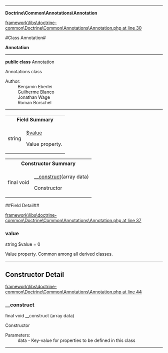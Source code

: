 

- - -

**Doctrine\Common\Annotations\Annotation**


<a href="https://github.com/JeyDotC/Hirudo/blob/master/framework/libs/doctrine-common/Doctrine/Common/Annotations/Annotation.php#L30" target='_blank'>framework\libs\doctrine-common\Doctrine\Common\Annotations\Annotation.php at line 30</a>

#Class Annotation#

**Annotation**




- - -

<p><strong>public  class</strong> <span>Annotation</span></p>

<div class="comment" id="overview_description"><p>Annotations class</p></div>

<dl>
<dt>Author:</dt>
<dd>Benjamin Eberlei <kontakt@beberlei.de></dd>
<dd>Guilherme Blanco <guilhermeblanco@hotmail.com></dd>
<dd>Jonathan Wage <jonwage@gmail.com></dd>
<dd>Roman Borschel <roman@code-factory.org></dd>
</dl>


<hr />



<table id="summary_field">
<tr><th colspan="2">Field Summary</th></tr>
<tr>
<td><span class='k'></span> <span class='nx'>string</span></td>
<td class="description"><p class="name" ><a href="https://github.com/JeyDotC/Hirudo-docs/blob/master/Doctrine/Common/Annotations/Annotation.md#value"> $value</a>
                                </p><p class="description">Value property. </p></td>
</tr>
</table>

<table id="summary_constructor">
<tr><th colspan="2">Constructor Summary</th></tr>
<tr>
<td><span class='k'>final </span> <span class='nx'>void</span></td>
<td class="description"><p class="name"><a href="#__construct">__construct</a>(array data)</p><p class="description">Constructor</p></td>
</tr>
</table>

##Field Detail##

<a href="https://github.com/JeyDotC/Hirudo/blob/master/framework/libs/doctrine-common/Doctrine/Common/Annotations/Annotation.php#L37" target='_blank'>framework\libs\doctrine-common\Doctrine\Common\Annotations\Annotation.php at line 37</a>

<h3 id="value">value</h3>
<span class='k'></span> <span class='nx'>string</span><span class='no'> $value</span><span class='o'> = 0</span>

<div class="details">
<p>Value property. Common among all derived classes.</p>
</div>

- - -

<h2 id="detail_method">Constructor Detail</h2>

<a href="https://github.com/JeyDotC/Hirudo/blob/master/framework/libs/doctrine-common/Doctrine/Common/Annotations/Annotation.php#L44" target='_blank'>framework\libs\doctrine-common\Doctrine\Common\Annotations\Annotation.php at line 44</a>

<h3 id="__construct">__construct</h3>
<span class='k'>final </span> <span class='nx'>void</span> <span class='nf'>__construct</span> (array data)

<div class="details">
<p>Constructor</p><dl>
<dt>Parameters:</dt>
<dd>data - Key-value for properties to be defined in this class</dd>
</dl>

</div>

- - -

